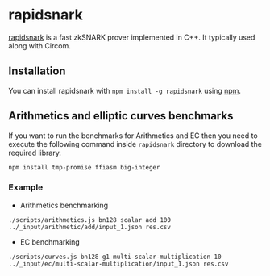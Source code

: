 # rapidsnark

[rapidsnark](https://github.com/iden3/rapidsnark) is a fast zkSNARK prover implemented in C++.
It typically used along with Circom.

## Installation

You can install rapidsnark with `npm install -g rapidsnark` using [npm](https://docs.npmjs.com/downloading-and-installing-node-js-and-npm).

## Arithmetics and elliptic curves benchmarks

If you want to run the benchmarks for Arithmetics and EC then you need to 
execute the following command inside `rapidsnark` directory to download the
required library.

```
npm install tmp-promise ffiasm big-integer
```

### Example 

* Arithmetics benchmarking

```
./scripts/arithmetics.js bn128 scalar add 100 ../_input/arithmetic/add/input_1.json res.csv
```

* EC benchmarking

```
./scripts/curves.js bn128 g1 multi-scalar-multiplication 10 ../_input/ec/multi-scalar-multiplication/input_1.json res.csv
```
